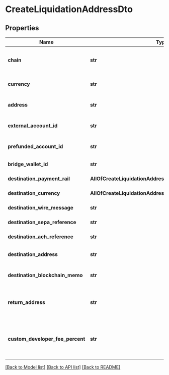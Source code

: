 # CreateLiquidationAddressDto

## Properties
Name | Type | Description | Notes
------------ | ------------- | ------------- | -------------
**chain** | **str** | The blockchain chain for the liquidation address | 
**currency** | **str** | The currency for the liquidation address | 
**address** | **str** | The liquidation address on the blockchain | 
**external_account_id** | **str** | External bank account to send funds to | [optional] 
**prefunded_account_id** | **str** | Developer&#x27;s prefunded account id | [optional] 
**bridge_wallet_id** | **str** | Bridge Wallet to send funds to | [optional] 
**destination_payment_rail** | **AllOfCreateLiquidationAddressDtoDestinationPaymentRail** | Payment rail for sending funds | [optional] 
**destination_currency** | **AllOfCreateLiquidationAddressDtoDestinationCurrency** | Currency for sending funds | [optional] 
**destination_wire_message** | **str** | Message for wire transfers | [optional] 
**destination_sepa_reference** | **str** | Reference for SEPA transactions | [optional] 
**destination_ach_reference** | **str** | Reference for ACH transactions | [optional] 
**destination_address** | **str** | Crypto wallet address for crypto transfers | [optional] 
**destination_blockchain_memo** | **str** | Memo for blockchain transactions | [optional] 
**return_address** | **str** | Address to return funds on failed transactions (Not supported on Stellar) | [optional] 
**custom_developer_fee_percent** | **str** | Custom developer fee percentage (Base 100 percentage: 10.2% &#x3D; \&quot;10.2\&quot;) | [optional] 

[[Back to Model list]](../README.md#documentation-for-models) [[Back to API list]](../README.md#documentation-for-api-endpoints) [[Back to README]](../README.md)

